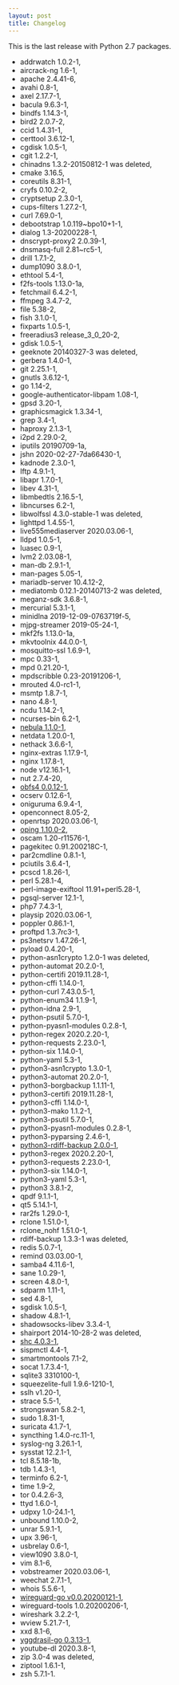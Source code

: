 ```yaml
---
layout: post
title: Changelog
---
```


This is the last release with Python 2.7 packages.

* addrwatch 1.0.2-1,
* aircrack-ng 1.6-1,
* apache 2.4.41-6,
* avahi 0.8-1,
* axel 2.17.7-1,
* bacula 9.6.3-1,
* bindfs 1.14.3-1,
* bird2 2.0.7-2,
* ccid 1.4.31-1,
* certtool 3.6.12-1,
* cgdisk 1.0.5-1,
* cgit 1.2.2-1,
* chinadns 1.3.2-20150812-1 was deleted,
* cmake 3.16.5,
* coreutils 8.31-1,
* cryfs 0.10.2-2,
* cryptsetup 2.3.0-1,
* cups-filters 1.27.2-1,
* curl 7.69.0-1,
* debootstrap 1.0.119~bpo10+1-1,
* dialog 1.3-20200228-1,
* dnscrypt-proxy2 2.0.39-1,
* dnsmasq-full 2.81~rc5-1,
* drill 1.7.1-2,
* dump1090 3.8.0-1,
* ethtool 5.4-1,
* f2fs-tools 1.13.0-1a,
* fetchmail 6.4.2-1,
* ffmpeg 3.4.7-2,
* file 5.38-2,
* fish 3.1.0-1,
* fixparts 1.0.5-1,
* freeradius3 release_3_0_20-2,
* gdisk 1.0.5-1,
* geeknote 20140327-3 was deleted,
* gerbera 1.4.0-1,
* git 2.25.1-1,
* gnutls 3.6.12-1,
* go 1.14-2,
* google-authenticator-libpam 1.08-1,
* gpsd 3.20-1,
* graphicsmagick 1.3.34-1,
* grep 3.4-1,
* haproxy 2.1.3-1,
* i2pd 2.29.0-2,
* iputils 20190709-1a,
* jshn 2020-02-27-7da66430-1,
* kadnode 2.3.0-1,
* lftp 4.9.1-1,
* libapr 1.7.0-1,
* libev 4.31-1,
* libmbedtls 2.16.5-1,
* libncurses 6.2-1,
* libwolfssl 4.3.0-stable-1 was deleted,
* lighttpd 1.4.55-1,
* live555mediaserver 2020.03.06-1,
* lldpd 1.0.5-1,
* luasec 0.9-1,
* lvm2 2.03.08-1,
* man-db 2.9.1-1,
* man-pages 5.05-1,
* mariadb-server 10.4.12-2,
* mediatomb 0.12.1-20140713-2 was deleted,
* meganz-sdk 3.6.8-1,
* mercurial 5.3.1-1,
* minidlna 2019-12-09-0763719f-5,
* mjpg-streamer 2019-05-24-1,
* mkf2fs 1.13.0-1a,
* mkvtoolnix 44.0.0-1,
* mosquitto-ssl 1.6.9-1,
* mpc 0.33-1,
* mpd 0.21.20-1,
* mpdscribble 0.23-20191206-1,
* mrouted 4.0-rc1-1,
* msmtp 1.8.7-1,
* nano 4.8-1,
* ncdu 1.14.2-1,
* ncurses-bin 6.2-1,
* [nebula 1.1.0-1](https://github.com/slackhq/nebula),
* netdata 1.20.0-1,
* nethack 3.6.6-1,
* nginx-extras 1.17.9-1,
* nginx 1.17.8-1,
* node v12.16.1-1,
* nut 2.7.4-20,
* [obfs4 0.0.12-1](https://gitlab.com/yawning/obfs4),
* ocserv 0.12.6-1,
* oniguruma 6.9.4-1,
* openconnect 8.05-2,
* openrtsp 2020.03.06-1,
* [oping 1.10.0-2](https://linux.die.net/man/8/oping),
* oscam 1.20-r11576-1,
* pagekitec 0.91.200218C-1,
* par2cmdline 0.8.1-1,
* pciutils 3.6.4-1,
* pcscd 1.8.26-1,
* perl 5.28.1-4,
* perl-image-exiftool 11.91+perl5.28-1,
* pgsql-server 12.1-1,
* php7 7.4.3-1,
* playsip 2020.03.06-1,
* poppler 0.86.1-1,
* proftpd 1.3.7rc3-1,
* ps3netsrv 1.47.26-1,
* pyload 0.4.20-1,
* python-asn1crypto 1.2.0-1 was deleted,
* python-automat 20.2.0-1,
* python-certifi 2019.11.28-1,
* python-cffi 1.14.0-1,
* python-curl 7.43.0.5-1,
* python-enum34 1.1.9-1,
* python-idna 2.9-1,
* python-psutil 5.7.0-1,
* python-pyasn1-modules 0.2.8-1,
* python-regex 2020.2.20-1,
* python-requests 2.23.0-1,
* python-six 1.14.0-1,
* python-yaml 5.3-1,
* python3-asn1crypto 1.3.0-1,
* python3-automat 20.2.0-1,
* python3-borgbackup 1.1.11-1,
* python3-certifi 2019.11.28-1,
* python3-cffi 1.14.0-1,
* python3-mako 1.1.2-1,
* python3-psutil 5.7.0-1,
* python3-pyasn1-modules 0.2.8-1,
* python3-pyparsing 2.4.6-1,
* [python3-rdiff-backup 2.0.0-1](https://github.com/rdiff-backup/rdiff-backup),
* python3-regex 2020.2.20-1,
* python3-requests 2.23.0-1,
* python3-six 1.14.0-1,
* python3-yaml 5.3-1,
* python3 3.8.1-2,
* qpdf 9.1.1-1,
* qt5 5.14.1-1,
* rar2fs 1.29.0-1,
* rclone 1.51.0-1,
* rclone_nohf 1.51.0-1,
* rdiff-backup 1.3.3-1 was deleted,
* redis 5.0.7-1,
* remind 03.03.00-1,
* samba4 4.11.6-1,
* sane 1.0.29-1,
* screen 4.8.0-1,
* sdparm 1.11-1,
* sed 4.8-1,
* sgdisk 1.0.5-1,
* shadow 4.8.1-1,
* shadowsocks-libev 3.3.4-1,
* shairport 2014-10-28-2 was deleted,
* [shc 4.0.3-1](https://github.com/neurobin/shc),
* sispmctl 4.4-1,
* smartmontools 7.1-2,
* socat 1.7.3.4-1,
* sqlite3 3310100-1,
* squeezelite-full 1.9.6-1210-1,
* sslh v1.20-1,
* strace 5.5-1,
* strongswan 5.8.2-1,
* sudo 1.8.31-1,
* suricata 4.1.7-1,
* syncthing 1.4.0-rc.11-1,
* syslog-ng 3.26.1-1,
* sysstat 12.2.1-1,
* tcl 8.5.18-1b,
* tdb 1.4.3-1,
* terminfo 6.2-1,
* time 1.9-2,
* tor 0.4.2.6-3,
* ttyd 1.6.0-1,
* udpxy 1.0-24.1-1,
* unbound 1.10.0-2,
* unrar 5.9.1-1,
* upx 3.96-1,
* usbrelay 0.6-1,
* view1090 3.8.0-1,
* vim 8.1-6,
* vobstreamer 2020.03.06-1,
* weechat 2.7.1-1,
* whois 5.5.6-1,
* [wireguard-go v0.0.20200121-1](https://git.zx2c4.com/wireguard-go),
* wireguard-tools 1.0.20200206-1,
* wireshark 3.2.2-1,
* wview 5.21.7-1,
* xxd 8.1-6,
* [yggdrasil-go 0.3.13-1](https://github.com/yggdrasil-network/yggdrasil-go),
* youtube-dl 2020.3.8-1,
* zip 3.0-4 was deleted,
* ziptool 1.6.1-1,
* zsh 5.7.1-1.

